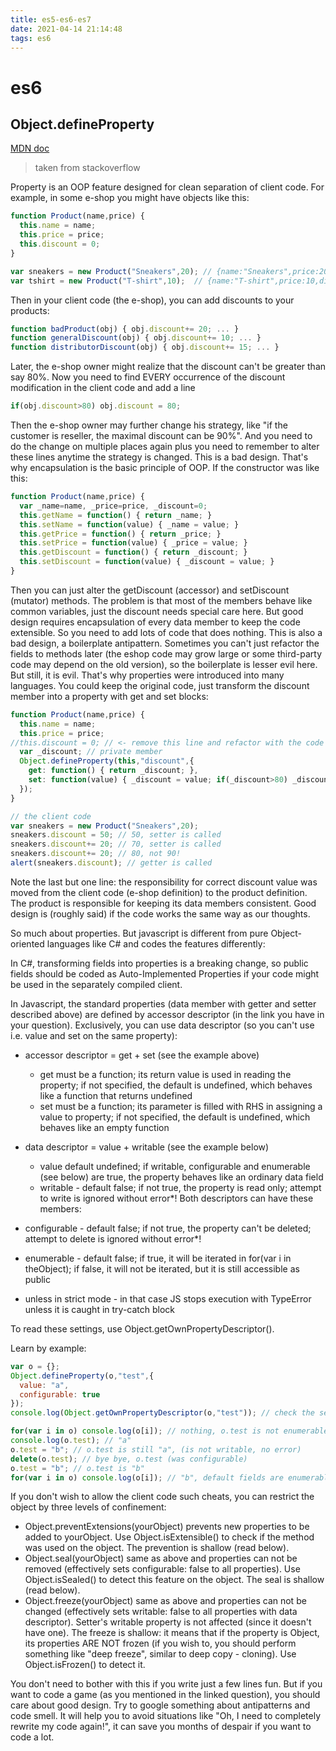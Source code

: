 ```yaml
---
title: es5-es6-es7
date: 2021-04-14 21:14:48
tags: es6
---
```


# es6

## Object.defineProperty

[MDN doc](https://developer.mozilla.org/zh-CN/docs/Web/JavaScript/Reference/Global_Objects/Object/defineProperty) 

> taken from stackoverflow

Property is an OOP feature designed for clean separation of client code. For example, in some e-shop you might have objects like this:
```js
function Product(name,price) {
  this.name = name;
  this.price = price;
  this.discount = 0;
}

var sneakers = new Product("Sneakers",20); // {name:"Sneakers",price:20,discount:0}
var tshirt = new Product("T-shirt",10);  // {name:"T-shirt",price:10,discount:0}
```
Then in your client code (the e-shop), you can add discounts to your products:
```js
function badProduct(obj) { obj.discount+= 20; ... }
function generalDiscount(obj) { obj.discount+= 10; ... }
function distributorDiscount(obj) { obj.discount+= 15; ... }
```
Later, the e-shop owner might realize that the discount can't be greater than say 80%. Now you need to find EVERY occurrence of the discount modification in the client code and add a line
```js
if(obj.discount>80) obj.discount = 80;
```
Then the e-shop owner may further change his strategy, like "if the customer is reseller, the maximal discount can be 90%". And you need to do the change on multiple places again plus you need to remember to alter these lines anytime the strategy is changed. This is a bad design. That's why encapsulation is the basic principle of OOP. If the constructor was like this:
```js
function Product(name,price) {
  var _name=name, _price=price, _discount=0;
  this.getName = function() { return _name; }
  this.setName = function(value) { _name = value; }
  this.getPrice = function() { return _price; }
  this.setPrice = function(value) { _price = value; }
  this.getDiscount = function() { return _discount; }
  this.setDiscount = function(value) { _discount = value; } 
}
```
Then you can just alter the getDiscount (accessor) and setDiscount (mutator) methods. The problem is that most of the members behave like common variables, just the discount needs special care here. But good design requires encapsulation of every data member to keep the code extensible. So you need to add lots of code that does nothing. This is also a bad design, a boilerplate antipattern. Sometimes you can't just refactor the fields to methods later (the eshop code may grow large or some third-party code may depend on the old version), so the boilerplate is lesser evil here. But still, it is evil. That's why properties were introduced into many languages. You could keep the original code, just transform the discount member into a property with get and set blocks:
```js
function Product(name,price) {
  this.name = name;
  this.price = price;
//this.discount = 0; // <- remove this line and refactor with the code below
  var _discount; // private member
  Object.defineProperty(this,"discount",{
    get: function() { return _discount; },
    set: function(value) { _discount = value; if(_discount>80) _discount = 80; }
  });
}

// the client code
var sneakers = new Product("Sneakers",20);
sneakers.discount = 50; // 50, setter is called
sneakers.discount+= 20; // 70, setter is called
sneakers.discount+= 20; // 80, not 90!
alert(sneakers.discount); // getter is called
```
Note the last but one line: the responsibility for correct discount value was moved from the client code (e-shop definition) to the product definition. The product is responsible for keeping its data members consistent. Good design is (roughly said) if the code works the same way as our thoughts.

So much about properties. But javascript is different from pure Object-oriented languages like C# and codes the features differently:

In C#, transforming fields into properties is a breaking change, so public fields should be coded as Auto-Implemented Properties if your code might be used in the separately compiled client.

In Javascript, the standard properties (data member with getter and setter described above) are defined by accessor descriptor (in the link you have in your question). Exclusively, you can use data descriptor (so you can't use i.e. value and set on the same property):

- accessor descriptor = get + set (see the example above)
    - get must be a function; its return value is used in reading the property; if not specified, the default is undefined, which behaves like a function that returns undefined
    - set must be a function; its parameter is filled with RHS in assigning a value to property; if not specified, the default is undefined, which behaves like an empty function
- data descriptor = value + writable (see the example below)
    - value default undefined; if writable, configurable and enumerable (see below) are true, the property behaves like an ordinary data field
    - writable - default false; if not true, the property is read only; attempt to write is ignored without error*!
Both descriptors can have these members:

- configurable - default false; if not true, the property can't be deleted; attempt to delete is ignored without error*!
- enumerable - default false; if true, it will be iterated in for(var i in theObject); if false, it will not be iterated, but it is still accessible as public
* unless in strict mode - in that case JS stops execution with TypeError unless it is caught in try-catch block

To read these settings, use Object.getOwnPropertyDescriptor().

Learn by example:
```js
var o = {};
Object.defineProperty(o,"test",{
  value: "a",
  configurable: true
});
console.log(Object.getOwnPropertyDescriptor(o,"test")); // check the settings    

for(var i in o) console.log(o[i]); // nothing, o.test is not enumerable
console.log(o.test); // "a"
o.test = "b"; // o.test is still "a", (is not writable, no error)
delete(o.test); // bye bye, o.test (was configurable)
o.test = "b"; // o.test is "b"
for(var i in o) console.log(o[i]); // "b", default fields are enumerable
```
If you don't wish to allow the client code such cheats, you can restrict the object by three levels of confinement:

- Object.preventExtensions(yourObject) prevents new properties to be added to yourObject. Use Object.isExtensible(<yourObject>) to check if the method was used on the object. The prevention is shallow (read below).
- Object.seal(yourObject) same as above and properties can not be removed (effectively sets configurable: false to all properties). Use Object.isSealed(<yourObject>) to detect this feature on the object. The seal is shallow (read below).
- Object.freeze(yourObject) same as above and properties can not be changed (effectively sets writable: false to all properties with data descriptor). Setter's writable property is not affected (since it doesn't have one). The freeze is shallow: it means that if the property is Object, its properties ARE NOT frozen (if you wish to, you should perform something like "deep freeze", similar to deep copy - cloning). Use Object.isFrozen(<yourObject>) to detect it.

You don't need to bother with this if you write just a few lines fun. But if you want to code a game (as you mentioned in the linked question), you should care about good design. Try to google something about antipatterns and code smell. It will help you to avoid situations like "Oh, I need to completely rewrite my code again!", it can save you months of despair if you want to code a lot.